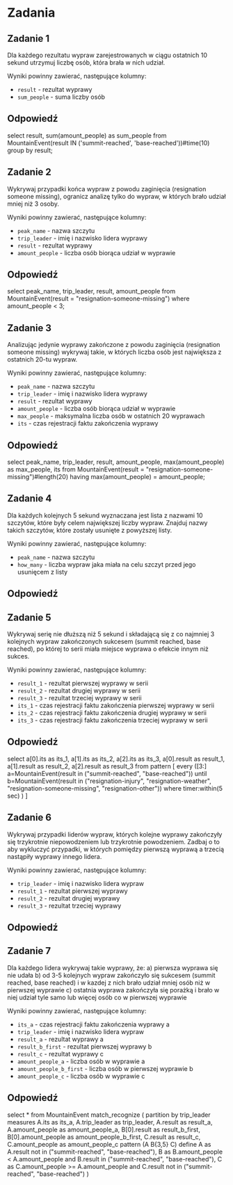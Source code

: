 # Zadania
## Zadanie 1
Dla każdego rezultatu wypraw zarejestrowanych w ciągu ostatnich 10 sekund utrzymuj liczbę osób, która brała w nich udział.

Wyniki powinny zawierać, następujące kolumny:
- `result` - rezultat wyprawy
- `sum_people` - suma liczby osób

## Odpowiedź
select result, sum(amount_people) as sum_people 
from MountainEvent(result IN ('summit-reached', 'base-reached'))#time(10) 
group by result;

## Zadanie 2
Wykrywaj przypadki końca wypraw z powodu zaginięcia (resignation someone missing), ogranicz analizę tylko do wypraw, w których brało udział mniej niż 3 osoby.

Wyniki powinny zawierać, następujące kolumny:
- `peak_name` - nazwa szczytu
- `trip_leader` - imię i nazwisko lidera wyprawy
- `result` - rezultat wyprawy
- `amount_people` - liczba osób biorąca udział w wyprawie

## Odpowiedź
select peak_name, trip_leader, result, amount_people
from MountainEvent(result = "resignation-someone-missing")
where amount_people < 3;

## Zadanie 3
Analizując jedynie wyprawy zakończone z powodu zaginięcia (resignation someone missing) wykrywaj takie, w których liczba osób jest największa z ostatnich 20-tu wypraw.

Wyniki powinny zawierać, następujące kolumny:
- `peak_name` - nazwa szczytu
- `trip_leader` - imię i nazwisko lidera wyprawy
- `result` - rezultat wyprawy
- `amount_people` - liczba osób biorąca udział w wyprawie
- `max_people` - maksymalna liczba osób w ostatnich 20 wyprawach
- `its` - czas rejestracji faktu zakończenia wyprawy

## Odpowiedź
select peak_name, trip_leader, result, amount_people, max(amount_people) as max_people, its
from MountainEvent(result = "resignation-someone-missing")#length(20)
having max(amount_people) = amount_people;

## Zadanie 4
Dla każdych kolejnych 5 sekund wyznaczana jest lista z nazwami 10 szczytów, które były celem największej liczby wypraw. Znajduj nazwy takich szczytów, które zostały usunięte z powyższej listy.

Wyniki powinny zawierać, następujące kolumny:
- `peak_name` - nazwa szczytu
- `how_many` - liczba wypraw jaka miała na celu szczyt przed jego usunięcem z listy

## Odpowiedź

## Zadanie 5
Wykrywaj serię nie dłuższą niż 5 sekund i składającą się z co najmniej 3 kolejnych wypraw zakończonych sukcesem (summit reached, base reached), po której to serii miała miejsce wyprawa o efekcie innym niż sukces.

Wyniki powinny zawierać, następujące kolumny:
- `result_1` - rezultat pierwszej wyprawy w serii
- `result_2` - rezultat drugiej wyprawy w serii
- `result_3` - rezultat trzeciej wyprawy w serii
- `its_1` - czas rejestracji faktu zakończenia pierwszej wyprawy w serii
- `its_2` - czas rejestracji faktu zakończenia drugiej wyprawy w serii
- `its_3` - czas rejestracji faktu zakończenia trzeciej wyprawy w serii


## Odpowiedź
select a[0].its as its_1, a[1].its as its_2, a[2].its as its_3,
a[0].result as result_1, a[1].result as result_2, a[2].result as result_3
from pattern [
    every ([3:] a=MountainEvent(result in ("summit-reached", "base-reached"))
        until b=MountainEvent(result in ("resignation-injury", "resignation-weather", "resignation-someone-missing", "resignation-other"))
        where timer:within(5 sec)
    )
]
## Zadanie 6
Wykrywaj przypadki liderów wypraw, których kolejne wyprawy zakończyły się trzykrotnie niepowodzeniem lub trzykrotnie powodzeniem.
Zadbaj o to aby wykluczyć przypadki, w których pomiędzy pierwszą wyprawą a trzecią nastąpiły wyprawy innego lidera.

Wyniki powinny zawierać, następujące kolumny:
- `trip_leader` - imię i nazwisko lidera wypraw
- `result_1` - rezultat pierwszej wyprawy
- `result_2` - rezultat drugiej wyprawy
- `result_3` - rezultat trzeciej wyprawy

## Odpowiedź

## Zadanie 7
Dla każdego lidera wykrywaj takie wyprawy, że:
a) pierwsza wyprawa się nie udała
b) od 3-5 kolejnych wypraw zakończyło się sukcesem (summit reached, base reached) i w kazdej z nich brało udział mniej osób niż w pierwszej wyprawie
c) ostatnia wyprawa zakończyła się porażką i brało w niej udział tyle samo lub więcej osób co w pierwszej wyprawie

Wyniki powinny zawierać, następujące kolumny:
- `its_a` - czas rejestracji faktu zakończenia wyprawy a
- `trip_leader` - imię i nazwisko lidera wypraw
- `result_a` - rezultat wyprawy a
- `result_b_first` - rezultat pierwszej wyprawy b
- `result_c` - rezultat wyprawy c
- `amount_people_a` - liczba osób w wyprawie a
- `amount_people_b_first` - liczba osób w pierwszej wyprawie b
- `amount_people_c` - liczba osób w wyprawie c

## Odpowiedź
select * from MountainEvent
    match_recognize (
    partition by trip_leader
    measures
        A.its as its_a, A.trip_leader as trip_leader, A.result as result_a, A.amount_people as amount_people_a,
        B[0].result as result_b_first, B[0].amount_people as amount_people_b_first,
        C.result as result_c, C.amount_people as amount_people_c
    pattern (A B{3,5} C)
    define
        A as A.result not in ("summit-reached", "base-reached"),
        B as B.amount_people < A.amount_people and B.result in ("summit-reached", "base-reached"),
        C as C.amount_people >= A.amount_people and C.result not in ("summit-reached", "base-reached")
    )